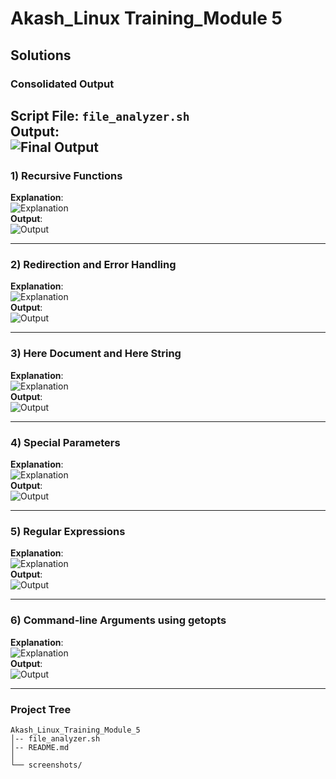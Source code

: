 
# Akash_Linux Training_Module 5

## Solutions

### Consolidated Output
**Script File**: `file_analyzer.sh`  
**Output**:  
![Final Output](screenshots/Module5FinalOutput.jpg)  
-----

### 1) Recursive Functions
**Explanation**:  
![Explanation](screenshots/Module5Explanation1.jpg)  
**Output**:  
![Output](screenshots/Module5Output1.jpg)  

---

### 2) Redirection and Error Handling
**Explanation**:  
![Explanation](screenshots/Module5Explanation2.jpg)  
**Output**:  
![Output](screenshots/Module5Output2.jpg)  

---

### 3) Here Document and Here String
**Explanation**:  
![Explanation](screenshots/Module5Explanation3.jpg)  
**Output**:  
![Output](screenshots/Module5Output3.jpg)  

---

### 4) Special Parameters
**Explanation**:  
![Explanation](screenshots/Module5Explanation4.jpg)  
**Output**:  
![Output](screenshots/Module5Output4.jpg)  

---

### 5) Regular Expressions
**Explanation**:  
![Explanation](screenshots/Module5Explanation5.jpg)  
**Output**:  
![Output](screenshots/Module5Output5.jpg)  

---

### 6) Command-line Arguments using getopts
**Explanation**:  
![Explanation](screenshots/Module5Explanation6.jpg)  
**Output**:  
![Output](screenshots/Module5Output6.jpg)  

---

### Project Tree
```
Akash_Linux_Training_Module_5
│-- file_analyzer.sh
│-- README.md
│
└── screenshots/
```
